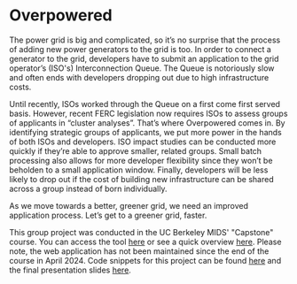 # Overpowered

The power grid is big and complicated, so it’s no surprise that the process of adding new power generators to the grid is too. In order to connect a generator to the grid, developers have to submit an application to the grid operator’s (ISO's) Interconnection Queue. The Queue is notoriously slow and often ends with developers dropping out due to high infrastructure costs.

Until recently, ISOs worked through the Queue on a first come first served basis. However, recent FERC legislation now requires ISOs to assess groups of applicants in “cluster analyses”. That’s where Overpowered comes in. By identifying strategic groups of applicants, we put more power in the hands of both ISOs and developers. ISO impact studies can be conducted more quickly if they’re able to approve smaller, related groups. Small batch processing also allows for more developer flexibility since they won’t be beholden to a small application window. Finally, developers will be less likely to drop out if the cost of building new infrastructure can be shared across a group instead of born individually. 

As we move towards a better, greener grid, we need an improved application process. Let’s get to a greener grid, faster.

This group project was conducted in the UC Berkeley MIDS' "Capstone" course. You can access the tool [here](https://overpowered-dm3diygcbm7tjtbibxwnfu.streamlit.app/) or see a quick overview [here](https://github.com/haschuele/Overpowered/blob/main/Tool%20Overview.md). Please note, the web application has not been maintained since the end of the course in April 2024. Code snippets for this project can be found [here](https://github.com/haschuele/Overpowered/blob/main/Code%20Snippets.md) and the final presentation slides [here](https://github.com/haschuele/Overpowered/blob/main/Overpowered%20-%20Final%20Presentation.pdf). 
